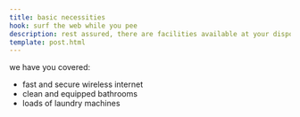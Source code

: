 ```yaml
---
title: basic necessities
hook: surf the web while you pee
description: rest assured, there are facilities available at your disposal.
template: post.html
---
```


we have you covered:

- fast and secure wireless internet
- clean and equipped bathrooms
- loads of laundry machines
